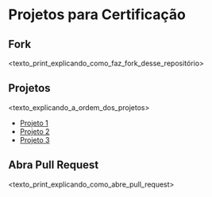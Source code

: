 # Projetos para Certificação

## Fork

<texto_print_explicando_como_faz_fork_desse_repositório>

## Projetos

<texto_explicando_a_ordem_dos_projetos>

- [Projeto 1](projeto1.md)
- [Projeto 2](projeto2.md)
- [Projeto 3](projeto3.md)

## Abra Pull Request

<texto_print_explicando_como_abre_pull_request>
